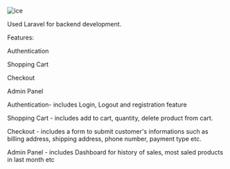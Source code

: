 ![ice](https://user-images.githubusercontent.com/32040950/132483315-8f989ea8-2ca5-4625-8589-8c2649fe579e.png)

Used Laravel for backend development.

Features:

Authentication

Shopping Cart

Checkout

Admin Panel

Authentication- includes Login, Logout and registration feature

Shopping Cart - includes add to cart, quantity, delete product from cart.

Checkout - includes a form to submit customer's informations such as billing address, shipping address, phone number, payment type etc.

Admin Panel - includes Dashboard for history of sales, most saled products in last month etc
